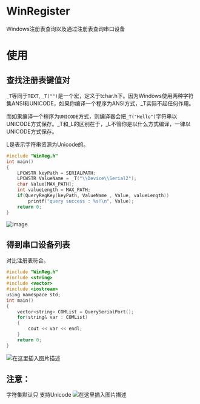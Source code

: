 # WinRegister

Windows注册表查询以及通过注册表查询串口设备

# 使用
## 查找注册表键值对
`_T`等同于`TEXT`, `_T("")`是一个宏，定义于tchar.h下。因为Windows使用两种字符集ANSI和UNICODE，如果你编译一个程序为ANSI方式，_T实际不起任何作用。

而如果编译一个程序为`UNICODE`方式，则编译器会把`_T("Hello")`字符串以UNICODE方式保存。_T和_L的区别在于，_L不管你是以什么方式编译，一律以UNICODE方式保存。

L是表示字符串资源为Unicode的。
```c
#include "WinReg.h"
int main()
{
	LPCWSTR keyPath = SERIALPATH;
	LPCWSTR ValueName = _T("\\Device\\Serial2");
	char Value[MAX_PATH];
	int valueLength = MAX_PATH;
	if(QueryRegKey(keyPath, ValueName , Value, valueLength))
		printf("query success : %s!\n", Value);
	return 0;
}
```
![image](https://img-blog.csdnimg.cn/20200905125955845.png#pic_center)


## 得到串口设备列表
对比注册表符合。
```c
#include "WinReg.h"
#include <string>
#include <vector>
#include <iostream>
using namespace std;
int main()
{
	vector<string> COMList = QuerySerialPort();
	for(string& var : COMList)
	{
		cout << var << endl;
	}
	return 0;
}
```

![在这里插入图片描述](https://img-blog.csdnimg.cn/20200905125814840.png#pic_center)

## 注意：
字符集默认只 支持Unicode
![在这里插入图片描述](https://img-blog.csdnimg.cn/20200906111013555.png?x-oss-process=image/watermark,type_ZmFuZ3poZW5naGVpdGk,shadow_10,text_aHR0cHM6Ly9ibG9nLmNzZG4ubmV0L3FxXzQyODIwNTk0,size_16,color_FFFFFF,t_70#pic_center)
